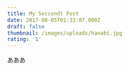 ```yaml
---
title: My Seccondt Post
date: 2017-08-05T01:33:07.000Z
draft: false
thumbnail: /images/uploads/hanabi.jpg
rating: '1'
---
```


あああ

